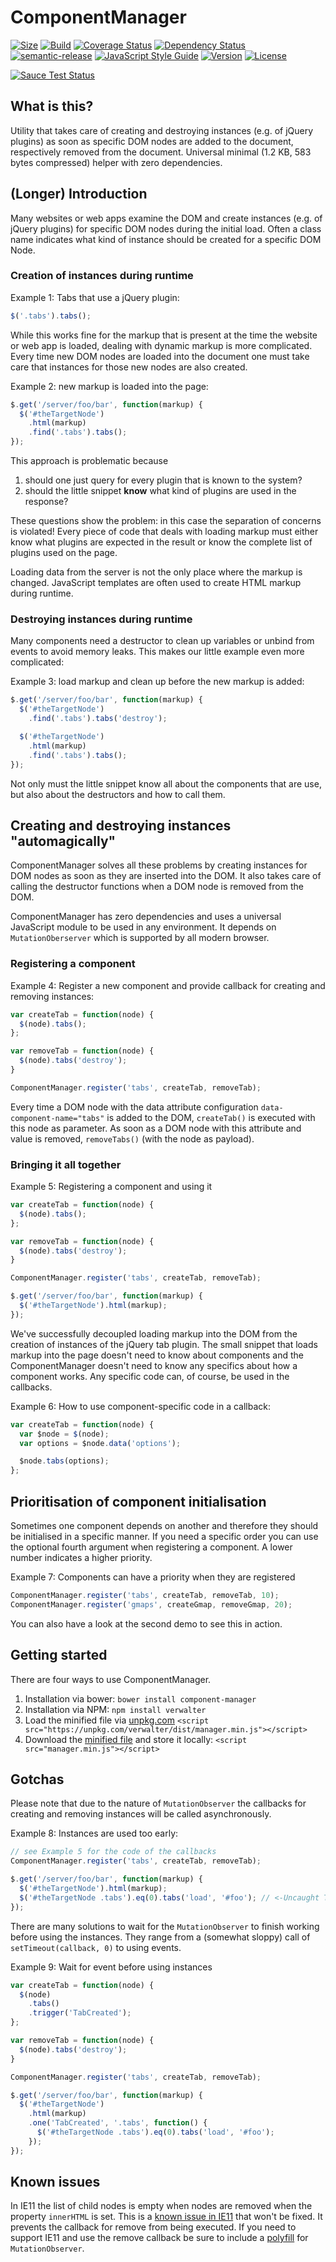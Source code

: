 # ComponentManager

[![Size](https://img.shields.io/badge/min+gz-583%20b-blue.svg)](https://unpkg.com/verwalter/dist/manager.min.js)
[![Build](https://api.travis-ci.org/jonathanweiss/component-manager.svg?branch=master)](https://travis-ci.org/jonathanweiss/component-manager/)
[![Coverage Status](https://coveralls.io/repos/github/jonathanweiss/component-manager/badge.svg?branch=master)](https://coveralls.io/github/jonathanweiss/component-manager?branch=master)
[![Dependency Status](https://www.versioneye.com/user/projects/588b52d01618a7004ce168db/badge.svg?style=flat-square)](https://www.versioneye.com/user/projects/588b52d01618a7004ce168db)
[![semantic-release](https://img.shields.io/badge/%20%20%F0%9F%93%A6%F0%9F%9A%80-semantic--release-e10079.svg)](https://github.com/semantic-release/semantic-release)
[![JavaScript Style Guide](https://img.shields.io/badge/code%20style-standard-brightgreen.svg)](http://standardjs.com/)
[![Version](https://img.shields.io/npm/v/verwalter.svg?maxAge=2592000)](https://www.npmjs.com/package/verwalter)
[![License](https://img.shields.io/github/license/mashape/apistatus.svg)](https://opensource.org/licenses/mit-license.php)

[![Sauce Test Status](https://saucelabs.com/browser-matrix/jonathanfweiss.svg)](https://saucelabs.com/u/jonathanfweiss)

## What is this?
Utility that takes care of creating and destroying instances (e.g. of jQuery plugins) as soon as specific DOM nodes are added to the document, respectively removed from the document.
Universal  minimal (1.2 KB, 583 bytes compressed) helper with zero dependencies.

## (Longer) Introduction
Many websites or web apps examine the DOM and create instances (e.g. of jQuery plugins) for specific DOM nodes during the initial load. Often a class name indicates what kind of instance should be created for a specific DOM Node.

### Creation of instances during runtime
Example 1: Tabs that use a jQuery plugin:

```javascript
$('.tabs').tabs();
```

While this works fine for the markup that is present at the time the website or web app is loaded, dealing with dynamic markup is more complicated. Every time new DOM nodes are loaded into the document one must take care that instances for those new nodes are also created.

Example 2: new markup is loaded into the page:

```javascript
$.get('/server/foo/bar', function(markup) {
  $('#theTargetNode')
    .html(markup)
    .find('.tabs').tabs();
});
```

This approach is problematic because 

  1. should one just query for every plugin that is known to the system?
  2. should the little snippet **know** what kind of plugins are used in the response?

These questions show the problem: in this case the separation of concerns is violated! Every piece of code that deals with loading markup must either know what plugins are expected in the result or know the complete list of plugins used on the page.

Loading data from the server is not the only place where the markup is changed. JavaScript templates are often used to create HTML markup during runtime. 

### Destroying instances during runtime
Many components need a destructor to clean up variables or unbind from events to avoid memory leaks. This makes our little example even more complicated:

Example 3: load markup and clean up before the new markup is added:

```javascript
$.get('/server/foo/bar', function(markup) {
  $('#theTargetNode')
    .find('.tabs').tabs('destroy');

  $('#theTargetNode')
    .html(markup)
    .find('.tabs').tabs();
});
```

Not only must the little snippet know all about the components that are use, but also about the destructors and how to call them.

## Creating and destroying instances "automagically"

ComponentManager solves all these problems by creating instances for DOM nodes as soon as they are inserted into the DOM. It also takes care of calling the destructor functions when a DOM node is removed from the DOM.

ComponentManager has zero dependencies and uses a universal JavaScript module to be used in any environment. It depends on `MutationOberserver` which is supported by all modern browser.

### Registering a component

Example 4: Register a new component and provide callback for creating and removing instances:

```javascript
var createTab = function(node) {
  $(node).tabs();
};

var removeTab = function(node) {
  $(node).tabs('destroy');
}

ComponentManager.register('tabs', createTab, removeTab);
```

Every time a DOM node with the data attribute configuration `data-component-name="tabs"` is added to the DOM, `createTab()` is executed with this node as parameter. As soon as a DOM node with this attribute and value is removed, `removeTabs()` (with the node as payload).

### Bringing it all together

Example 5: Registering a component and using it

```javascript
var createTab = function(node) {
  $(node).tabs();
};

var removeTab = function(node) {
  $(node).tabs('destroy');
}

ComponentManager.register('tabs', createTab, removeTab);

$.get('/server/foo/bar', function(markup) {
  $('#theTargetNode').html(markup);
});
```

We've successfully decoupled loading markup into the DOM from the creation of instances of the jQuery tab plugin. The small snippet that loads markup into the page doesn't need to know about components and the ComponentManager doesn't need to know any specifics about how a component works.
Any specific code can, of course, be used in the callbacks.

Example 6: How to use component-specific code in a callback:

```javascript
var createTab = function(node) {
  var $node = $(node);
  var options = $node.data('options');

  $node.tabs(options);
};
```

## Prioritisation of component initialisation
Sometimes one component depends on another and therefore they should be initialised in a specific manner. If you need a specific order you can use the optional fourth argument when registering a component. A lower number indicates a higher priority.


Example 7: Components can have a priority when they are registered

```javascript
ComponentManager.register('tabs', createTab, removeTab, 10);
ComponentManager.register('gmaps', createGmap, removeGmap, 20);
```

You can also have a look at the second demo to see this in action.

## Getting started

There are four ways to use ComponentManager.

1. Installation via bower: `bower install component-manager`
2. Installation via NPM: `npm install verwalter`
3. Load the minified file via [unpkg.com](https://unpkg.com/verwalter/dist/manager.min.js) `<script src="https://unpkg.com/verwalter/dist/manager.min.js"></script>`
4. Download the [minified file](https://raw.githubusercontent.com/jonathanweiss/component-manager/master/dist/manager.min.js) and store it locally: `<script src="manager.min.js"></script>`

## Gotchas
Please note that due to the nature of `MutationObserver` the callbacks for creating and removing instances will be called asynchronously.

Example 8: Instances are used too early:

```javascript
// see Example 5 for the code of the callbacks
ComponentManager.register('tabs', createTab, removeTab);

$.get('/server/foo/bar', function(markup) {
  $('#theTargetNode').html(markup);
  $('#theTargetNode .tabs').eq(0).tabs('load', '#foo'); // <-Uncaught TypeError: $(...).tabs is not a function
});
```

There are many solutions to wait for the `MutationObserver` to finish working before using the instances. They range from a (somewhat sloppy) call of `setTimeout(callback, 0)` to using events.

Example 9: Wait for event before using instances

```javascript
var createTab = function(node) {
  $(node)
    .tabs()
    .trigger('TabCreated');
};

var removeTab = function(node) {
  $(node).tabs('destroy');
}

ComponentManager.register('tabs', createTab, removeTab);

$.get('/server/foo/bar', function(markup) {
  $('#theTargetNode')
    .html(markup)
    .one('TabCreated', '.tabs', function() {
      $('#theTargetNode .tabs').eq(0).tabs('load', '#foo');
    });
});
```


## Known issues
In IE11 the list of child nodes is empty when nodes are removed when the property `innerHTML` is set. This is a [known issue in IE11](https://connect.microsoft.com/IE/feedback/details/817132/ie-11-childnodes-are-missing-from-mutationobserver-mutations-removednodes-after-setting-innerhtml) that won't be fixed.
It prevents the callback for remove from being executed. If you need to support IE11 and use the remove callback be sure to include a [polyfill](https://github.com/talee/mutationobserver-polyfill) for `MutationObserver`.
